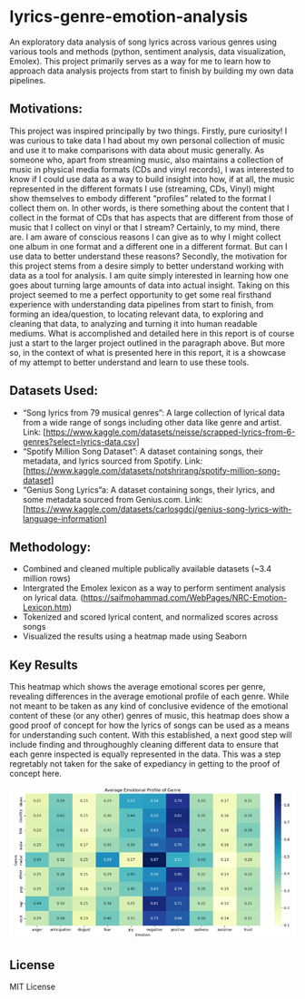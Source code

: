 # lyrics-genre-emotion-analysis
An exploratory data analysis of song lyrics across various genres using various tools and methods (python, sentiment analysis, data visualization, Emolex).
This project primarily serves as a way for me to learn how to approach data analysis projects from start to finish by building my own data pipelines.

## Motivations:
This project was inspired principally by two things. Firstly, pure curiosity! I was curious to take data I had about my own personal collection of music and use it to make comparisons with data about music generally. As someone who, apart from streaming music, also maintains a collection of music in physical media formats (CDs and vinyl records), I was interested to know if I could use data as a way to build insight into how, if at all, the music represented in the different formats I use (streaming, CDs, Vinyl) might show themselves to embody different “profiles” related to the format I collect them on. In other words, is there something about the content that I collect in the format of CDs that has aspects that are different from those of music that I collect on vinyl or that I stream? Certainly, to my mind, there are. I am aware of conscious reasons I can give as to why I might collect one album in one format and a different one in a different format. But can I use data to better understand these reasons?
Secondly, the motivation for this project stems from a desire simply to better understand working with data as a tool for analysis. I am quite simply interested in learning how one goes about turning large amounts of data into actual insight. Taking on this project seemed to me a perfect opportunity to get some real firsthand experience with understanding data pipelines from start to finish, from forming an idea/question, to locating relevant data, to exploring and cleaning that data, to analyzing and turning it into human readable mediums. What is accomplished and detailed here in this report is of course just a start to the larger project outlined in the paragraph above. But more so, in the context of what is presented here in this report, it is a showcase of my attempt to better understand and learn to use these tools.

## Datasets Used:
- “Song lyrics from 79 musical genres”: A large collection of lyrical data from a wide range of songs including other data like genre and artist. Link: [https://www.kaggle.com/datasets/neisse/scrapped-lyrics-from-6-genres?select=lyrics-data.csv]
- “Spotify Million Song Dataset”: A dataset containing songs, their metadata, and lyrics sourced from Spotify. Link: [https://www.kaggle.com/datasets/notshrirang/spotify-million-song-dataset]
- “Genius Song Lyrics”a: A dataset containing songs, their lyrics, and some metadata sourced from Genius.com. Link: [https://www.kaggle.com/datasets/carlosgdcj/genius-song-lyrics-with-language-information]

## Methodology:
 - Combined and cleaned multiple publically available datasets (~3.4 million rows)
 - Intergrated the Emolex lexicon as a way to perform sentiment analysis on lyrical data. (https://saifmohammad.com/WebPages/NRC-Emotion-Lexicon.htm)
 - Tokenized and scored lyrical content, and normalized scores across songs
 - Visualized the results using a heatmap made using Seaborn

## Key Results
This heatmap which shows the average emotional scores per genre, revealing differences in the average emotional profile of each genre. While not meant to be taken as any kind of conclusive evidence of the emotional content of these (or any other) genres of music, this heatmap does show a good proof of concept for how the lyrics of songs can be used as a means for understanding such content. With this established, a next good step will include finding and throughoughly cleaning different data to ensure that each genre inspected is equally represented in the data. This was a step regretably not taken for the sake of expediancy in getting to the proof of concept here.

![Heatmap of emotional scores by genre](images/Genre_emotion_heatmap.jpeg)

## License
MIT License
